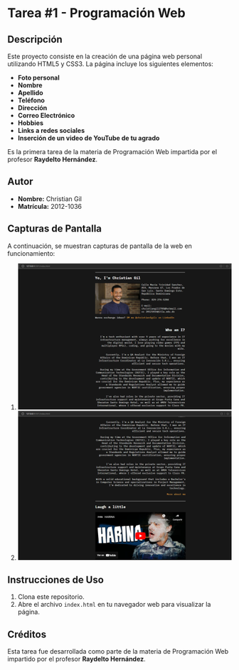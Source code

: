 # Tarea #1 - Programación Web

## Descripción
Este proyecto consiste en la creación de una página web personal utilizando HTML5 y CSS3. La página incluye los siguientes elementos:
- **Foto personal**
- **Nombre**
- **Apellido**
- **Teléfono**
- **Dirección**
- **Correo Electrónico**
- **Hobbies**
- **Links a redes sociales**
- **Inserción de un video de YouTube de tu agrado**

Es la primera tarea de la materia de Programación Web impartida por el profesor **Raydelto Hernández**.

## Autor
- **Nombre:** Christian Gil
- **Matrícula:** 2012-1036

## Capturas de Pantalla
A continuación, se muestran capturas de pantalla de la web en funcionamiento:

1. ![Captura 1](/img/web1.png)
2. ![Captura 2](/img/web2.png)

## Instrucciones de Uso
1. Clona este repositorio.
2. Abre el archivo `index.html` en tu navegador web para visualizar la página.

## Créditos
Esta tarea fue desarrollada como parte de la materia de Programación Web impartido por el profesor **Raydelto Hernández**.


